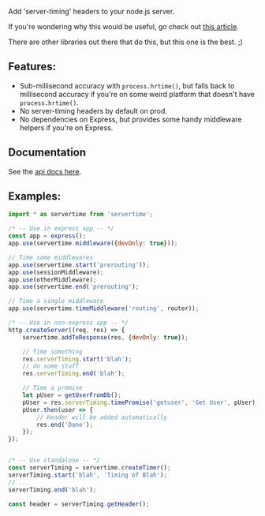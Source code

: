 Add 'server-timing' headers to your node.js server.

If you're wondering why this would be useful, go check out [this article](https://ma.ttias.be/server-timings-chrome-devtools/).

There are other libraries out there that do this, but this one is the best. ;)

## Features:

-   Sub-millisecond accuracy with `process.hrtime()`, but falls back to millisecond accuracy if you're on some weird
    platform that doesn't have `process.hrtime()`.
-   No server-timing headers by default on prod.
-   No dependencies on Express, but provides some handy middleware helpers if you're on Express.

## Documentation

See the [api docs here](https://github.com/benbria/node-servertime/blob/master/api.md).

## Examples:

```js
import * as servertime from 'servertime';

/* -- Use in express app -- */
const app = express();
app.use(servertime.middleware({devOnly: true}));

// Time some middlewares
app.use(servertime.start('prerouting'));
app.use(sessionMiddleware);
app.use(otherMiddleware);
app.use(servertime.end('prerouting');

// Time a single middleware
app.use(servertime.timeMiddleware('routing', router));

/* -- Use in non-express app -- */
http.createServer((req, res) => {
    servertime.addToResponse(res, {devOnly: true});

    // Time something
    res.serverTiming.start('blah');
    // do some stuff
    res.serverTiming.end('blah');

    // Time a promise
    let pUser = getUserFromDb();
    pUser = res.serverTiming.timePromise('getuser', 'Get User', pUser);
    pUser.then(user => {
        // Header will be added automatically
        res.end('Done');
    });
});


/* -- Use standalone -- */
const serverTiming = servertime.createTimer();
serverTiming.start('blah', 'Timing of Blah');
// ...
serverTiming.end('blah');

const header = serverTiming.getHeader();
```
